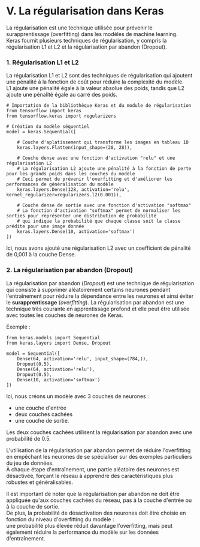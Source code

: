 # V. La régularisation dans Keras

La régularisation est une technique utilisée pour prévenir le surapprentissage (overfitting) dans les modèles de machine
learning.  
Keras fournit plusieurs techniques de régularisation, y compris la régularisation L1 et L2 et la régularisation par 
abandon (Dropout).

### 1. Régularisation L1 et L2

La régularisation L1 et L2 sont des techniques de régularisation qui ajoutent une pénalité à la fonction de coût pour 
réduire la complexité du modèle.  
L1 ajoute une pénalité égale à la valeur absolue des poids, tandis que L2 ajoute une pénalité égale au carré des poids.

````jupyterpython
# Importation de la bibliothèque Keras et du module de régularisation
from tensorflow import keras
from tensorflow.keras import regularizers

# Création du modèle séquentiel 
model = keras.Sequential([
    
    # Couche d'aplatissement qui transforme les images en tableau 1D
    keras.layers.Flatten(input_shape=(28, 28)),
    
    # Couche dense avec une fonction d'activation "relu" et une régularisation L2
    # La régularisation L2 ajoute une pénalité à la fonction de perte pour les grands poids dans les couches du modèle
    # Ceci permet de prévenir l'overfitting et d'améliorer les performances de généralisation du modèle
    keras.layers.Dense(128, activation='relu', kernel_regularizer=regularizers.l2(0.001)),
    
    # Couche dense de sortie avec une fonction d'activation "softmax"
    # La fonction d'activation "softmax" permet de normaliser les sorties pour représenter une distribution de probabilité
    # qui indique la probabilité que chaque classe soit la classe prédite pour une image donnée
    keras.layers.Dense(10, activation='softmax')
])
````

Ici, nous avons ajouté une régularisation L2 avec un coefficient de pénalité de 0,001 à la couche Dense.

### 2. La régularisation par abandon (Dropout)

La régularisation par abandon (*Dropout*) est une technique de régularisation qui consiste à supprimer aléatoirement 
certains neurones pendant l'entraînement pour réduire la dépendance entre les neurones et ainsi éviter le 
**surapprentissage** (*overfitting*).
La régularisation par abandon est une technique très courante en apprentissage profond et elle peut être utilisée avec 
toutes les couches de neurones de Keras.

Exemple : 

````jupyterpython
from keras.models import Sequential
from keras.layers import Dense, Dropout

model = Sequential([
    Dense(64, activation='relu', input_shape=(784,)),
    Dropout(0.5),
    Dense(64, activation='relu'),
    Dropout(0.5),
    Dense(10, activation='softmax')
])
````

Ici, nous créons un modèle avec 3 couches de neurones : 

- une couche d'entrée 
- deux couches cachées 
- une couche de sortie.  

Les deux couches cachées utilisent la régularisation par abandon avec une probabilité de 0.5.

L'utilisation de la régularisation par abandon permet de réduire l'overfitting en empêchant les neurones de se 
spécialiser sur des exemples particuliers du jeu de données.  
À chaque étape d'entraînement, une partie aléatoire des neurones est désactivée, forçant le réseau à apprendre des 
caractéristiques plus robustes et généralisables.

Il est important de noter que la régularisation par abandon ne doit être appliquée qu'aux couches cachées du réseau, 
pas à la couche d'entrée ou à la couche de sortie.  
De plus, la probabilité de désactivation des neurones doit être choisie en fonction du niveau d'overfitting du modèle :  
une probabilité plus élevée réduit davantage l'overfitting, mais peut également réduire la performance du modèle sur 
les données d'entraînement.
